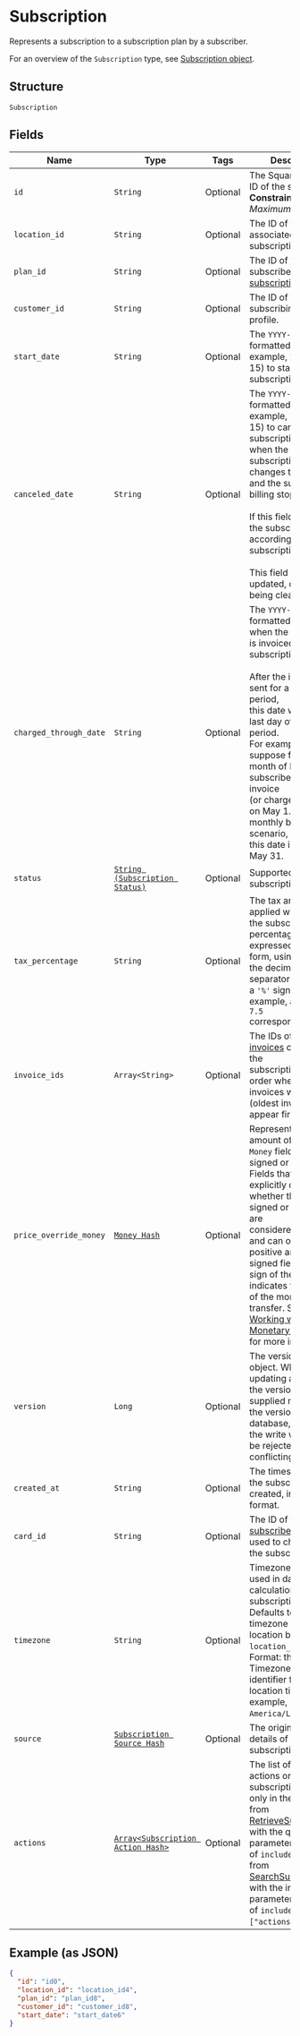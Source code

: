 
# Subscription

Represents a subscription to a subscription plan by a subscriber.

For an overview of the `Subscription` type, see
[Subscription object](https://developer.squareup.com/docs/subscriptions-api/overview#subscription-object-overview).

## Structure

`Subscription`

## Fields

| Name | Type | Tags | Description |
|  --- | --- | --- | --- |
| `id` | `String` | Optional | The Square-assigned ID of the subscription.<br>**Constraints**: *Maximum Length*: `255` |
| `location_id` | `String` | Optional | The ID of the location associated with the subscription. |
| `plan_id` | `String` | Optional | The ID of the subscribed-to [subscription plan](../../doc/models/catalog-subscription-plan.md). |
| `customer_id` | `String` | Optional | The ID of the subscribing [customer](../../doc/models/customer.md) profile. |
| `start_date` | `String` | Optional | The `YYYY-MM-DD`-formatted date (for example, 2013-01-15) to start the subscription. |
| `canceled_date` | `String` | Optional | The `YYYY-MM-DD`-formatted date (for example, 2013-01-15) to cancel the subscription,<br>when the subscription status changes to `CANCELED` and the subscription billing stops.<br><br>If this field is not set, the subscription ends according its subscription plan.<br><br>This field cannot be updated, other than being cleared. |
| `charged_through_date` | `String` | Optional | The `YYYY-MM-DD`-formatted date up to when the subscriber is invoiced for the<br>subscription.<br><br>After the invoice is sent for a given billing period,<br>this date will be the last day of the billing period.<br>For example,<br>suppose for the month of May a subscriber gets an invoice<br>(or charged the card) on May 1. For the monthly billing scenario,<br>this date is then set to May 31. |
| `status` | [`String (Subscription Status)`](../../doc/models/subscription-status.md) | Optional | Supported subscription statuses. |
| `tax_percentage` | `String` | Optional | The tax amount applied when billing the subscription. The<br>percentage is expressed in decimal form, using a `'.'` as the decimal<br>separator and without a `'%'` sign. For example, a value of `7.5`<br>corresponds to 7.5%. |
| `invoice_ids` | `Array<String>` | Optional | The IDs of the [invoices](../../doc/models/invoice.md) created for the<br>subscription, listed in order when the invoices were created<br>(oldest invoices appear first). |
| `price_override_money` | [`Money Hash`](../../doc/models/money.md) | Optional | Represents an amount of money. `Money` fields can be signed or unsigned.<br>Fields that do not explicitly define whether they are signed or unsigned are<br>considered unsigned and can only hold positive amounts. For signed fields, the<br>sign of the value indicates the purpose of the money transfer. See<br>[Working with Monetary Amounts](https://developer.squareup.com/docs/build-basics/working-with-monetary-amounts)<br>for more information. |
| `version` | `Long` | Optional | The version of the object. When updating an object, the version<br>supplied must match the version in the database, otherwise the write will<br>be rejected as conflicting. |
| `created_at` | `String` | Optional | The timestamp when the subscription was created, in RFC 3339 format. |
| `card_id` | `String` | Optional | The ID of the [subscriber's](../../doc/models/customer.md) [card](../../doc/models/card.md)<br>used to charge for the subscription. |
| `timezone` | `String` | Optional | Timezone that will be used in date calculations for the subscription.<br>Defaults to the timezone of the location based on `location_id`.<br>Format: the IANA Timezone Database identifier for the location timezone (for example, `America/Los_Angeles`). |
| `source` | [`Subscription Source Hash`](../../doc/models/subscription-source.md) | Optional | The origination details of the subscription. |
| `actions` | [`Array<Subscription Action Hash>`](../../doc/models/subscription-action.md) | Optional | The list of scheduled actions on this subscription. It is set only in the response from  <br>[RetrieveSubscription](../../doc/api/subscriptions.md#retrieve-subscription) with the query parameter<br>of `include=actions` or from<br>[SearchSubscriptions](../../doc/api/subscriptions.md#search-subscriptions) with the input parameter<br>of `include:["actions"]`. |

## Example (as JSON)

```json
{
  "id": "id0",
  "location_id": "location_id4",
  "plan_id": "plan_id8",
  "customer_id": "customer_id8",
  "start_date": "start_date6"
}
```

